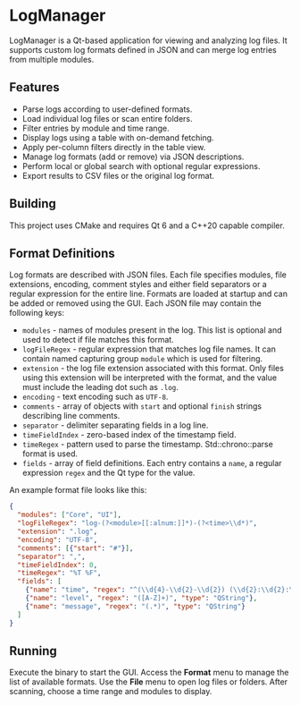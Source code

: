 # LogManager

LogManager is a Qt-based application for viewing and analyzing log files. It
supports custom log formats defined in JSON and can merge log entries from
multiple modules.

## Features

- Parse logs according to user-defined formats.
- Load individual log files or scan entire folders.
- Filter entries by module and time range.
- Display logs using a table with on-demand fetching.
- Apply per-column filters directly in the table view.
- Manage log formats (add or remove) via JSON descriptions.
- Perform local or global search with optional regular expressions.
- Export results to CSV files or the original log format.

## Building

This project uses CMake and requires Qt&nbsp;6 and a C++20 capable compiler.

## Format Definitions

Log formats are described with JSON files. Each file specifies modules, file
extensions, encoding, comment styles and either field separators or a regular
expression for the entire line. Formats are loaded at startup and can be added
or removed using the GUI.
Each JSON file may contain the following keys:

- `modules` - names of modules present in the log. This list is optional and used
  to detect if file matches this format.
- `logFileRegex` - regular expression that matches log file names. It can contain
  named capturing group `module` which is used for filtering.
- `extension` - the log file extension associated with this format. Only files
  using this extension will be interpreted with the format, and the value must
  include the leading dot such as `.log`.
- `encoding` - text encoding such as `UTF-8`.
- `comments` - array of objects with `start` and optional `finish` strings
  describing line comments.
- `separator` - delimiter separating fields in a log line.
- `timeFieldIndex` - zero-based index of the timestamp field.
- `timeRegex` - pattern used to parse the timestamp. Std::chrono::parse format is used.
- `fields` - array of field definitions. Each entry contains a `name`, a
  regular expression `regex` and the Qt type for the value.

An example format file looks like this:

```json
{
  "modules": ["Core", "UI"],
  "logFileRegex": "log-(?<module>[[:alnum:]]*)-(?<time>\\d*)",
  "extension": ".log",
  "encoding": "UTF-8",
  "comments": [{"start": "#"}],
  "separator": ",",
  "timeFieldIndex": 0,
  "timeRegex": "%T %F",
  "fields": [
    {"name": "time", "regex": "^(\\d{4}-\\d{2}-\\d{2}) (\\d{2}:\\d{2}:\\d{2}.\\d{3})", "type": "QString"},
    {"name": "level", "regex": "([A-Z]+)", "type": "QString"},
    {"name": "message", "regex": "(.*)", "type": "QString"}
  ]
}
```

## Running

Execute the binary to start the GUI. Access the **Format** menu to manage the list of available formats.
Use the **File** menu to open log files or folders. After scanning, choose a time range and modules to display.
